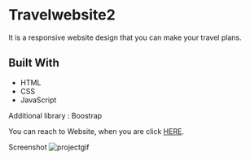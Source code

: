 # Travelwebsite2

<!DOCTYPE html>
<html lang="en">
<head>
    <meta charset="UTF-8">
</head>
<body>

  <p>It is a responsive website design that you can make your travel plans.</p>
<h2 id="built-with">Built With</h2>
  <ul>
    <li>HTML</li>
    <li>CSS</li>
    <li>JavaScript</li>
  </ul>
  <p> Additional library : Boostrap</p>
  <p>You can reach to Website, when you are click <a href="https://travelerwebsite.netlify.app/">HERE</a>.</p>

</body>
</html>

 Screenshot
![projectgif](holidayproject.gif)



